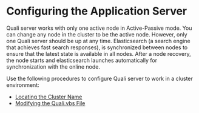 # Configuring the Application Server

Quali server works with only one active node in Active-Passive mode. You can change any node in the cluster to be the active node. However, only one Quali server should be up at any time. Elasticsearch (a search engine that achieves fast search responses), is synchronized between nodes to ensure that the latest state is available in all nodes. After a node recovery, the node starts and elasticsearch launches automatically for synchronization with the online node.

Use the following procedures to configure Quali server to work in a cluster environment:

- [Locating the Cluster Name](https://help.quali.com/Online%20Help/0.0/Portal/Content/HA-Install/Fnd-clstr-nm.htm)
- [Modifying the Quali.vbs File](https://help.quali.com/Online%20Help/0.0/Portal/Content/HA-Install/Mdf-Quali-vbs.htm)